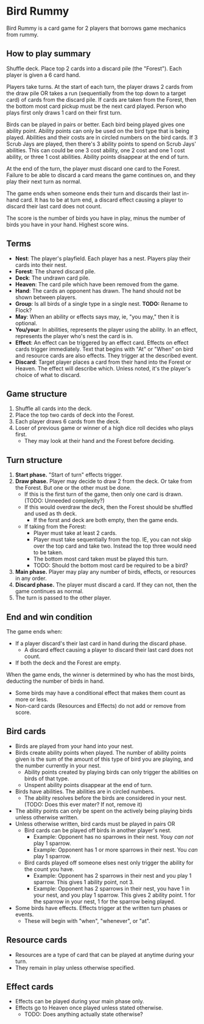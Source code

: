 Bird Rummy
===

Bird Rummy is a card game for 2 players that borrows game mechanics from rummy.

How to play summary
---
Shuffle deck. Place top 2 cards into a discard pile (the "Forest"). Each player is given a 6 card hand.

Players take turns. At the start of each turn, the player draws 2 cards from the draw pile OR takes a run (sequentially
from the top down to a target card) of cards from the discard pile. If cards are taken from the Forest, then the bottom
most card pickup must be the next card played. Person who plays first only draws 1 card on their first turn.

Birds can be played in pairs or better. Each bird being played gives one ability point. Ability points can only be used
on the bird type that is being played. Abilities and their costs are in circled numbers on the bird cards. If 3
Scrub Jays are played, then there's 3 ability points to spend on Scrub Jays' abilities. This can could be one 3 cost
ability, one 2 cost and one 1 cost ability, or three 1 cost abilities. Ability points disappear at the end of turn.

At the end of the turn, the player must discard one card to the Forest. Failure to be able to discard a card means the
game continues on, and they play their next turn as normal.

The game ends when someone ends their turn and discards their last in-hand card. It has to be at turn end, a discard
effect causing a player to discard their last card does not count.

The score is the number of birds you have in play, minus the number of birds you have in your hand. Highest score wins.

Terms
---
- **Nest**: The player's playfield. Each player has a nest. Players play their cards into their nest.
- **Forest**: The shared discard pile.
- **Deck**: The undrawn card pile.
- **Heaven**: The card pile which have been removed from the game.
- **Hand**: The cards an opponent has drawn. The hand should not be shown between players.
- **Group**: Is all birds of a single type in a single nest. **TODO:** Rename to Flock?
- **May**: When an ability or effects says may, ie, "you may," then it is optional.
- **You/your**: In abilities, represents the player using the ability. In an effect, represents the player who's nest the card is in.
- **Effect**: An effect can be triggered by an effect card. Effects on effect cards trigger immediately. Text that begins with "At" or "When" on bird and resource cards are also effects. They trigger at the described event.
- **Discard**: Target player places a card from their hand into the Forest or Heaven. The effect will describe which. Unless noted, it's the player's choice of what to discard.

Game structure
---
1. Shuffle all cards into the deck.
1. Place the top two cards of deck into the Forest.
1. Each player draws 6 cards from the deck.
1. Loser of previous game or winner of a high dice roll decides who plays first.
    - They may look at their hand and the Forest before deciding.

Turn structure
---
1. **Start phase.** "Start of turn" effects trigger.
1. **Draw phase.** Player may decide to draw 2 from the deck. Or take from the Forest. But one or the other must be done.
    - If this is the first turn of the game, then only one card is drawn. (TODO: Unneeded complexity?)
    - If this would overdraw the deck, then the Forest should be shuffled and used as th deck.
        - If the forst and deck are both empty, then the game ends.
    - If taking from the Forest:
        - Player must take at least 2 cards.
        - Player must take sequentially from the top. IE, you can not skip over the top card and take two. Instead the top three would need to be taken.
        - The bottom most card taken must be played this turn.
        - TODO: Should the bottom most card be required to be a bird?
1. **Main phase.** Player may play any number of birds, effects, or resources in any order.
1. **Discard phase.** The player must discard a card. If they can not, then the game continues as normal.
1. The turn is passed to the other player.

End and win condition
---
The game ends when:
- If a player discard's their last card in hand during the discard phase.
    - A discard effect causing a player to discard their last card does not count.
- If both the deck and the Forest are empty.

When the game ends, the winner is determined by who has the most birds, deducting the number of birds in hand.
- Some birds may have a conditional effect that makes them count as more or less.
- Non-card cards (Resources and Effects) do not add or remove from score.

Bird cards
---
- Birds are played from your hand into your nest.
- Birds create ability points when played. The number of ability points given is the sum of the amount of this type of bird you are playing, and the number currently in your nest.
    - Ability points created by playing birds can only trigger the abilities on birds of that type.
    - Unspent ability points disappear at the end of turn.
- Birds have abilities. The abilities are in circled numbers.
    - The ability resolves before the birds are considered in your nest. (TODO: Does this ever mater? If not, remove it)
- The ability points can only be spent on the actively being playing birds unless otherwise written.
- Unless otherwise written, bird cards must be played in pairs OR
    - Bird cards can be played off birds in another player's nest.
        - Example: Opponent has no sparrows in their nest. Youy *can not* play 1 sparrow.
        - Example: Opponent has 1 or more sparrows in their nest. You *can* play 1 sparrow.
    - Bird cards played off someone elses nest only trigger the ability for the count you have.
        - Example: Opponent has 2 sparrows in their nest and you play 1 sparrow. This gives 1 ability point, not 3.
        - Example: Opponent has 2 sparrows in their nest, you have 1 in your nest, and you play 1 sparrow. This gives 2 ability point. 1 for the sparrow in your nest, 1 for the sparrow being played.
- Some birds have effects. Effects trigger at the written turn phases or events.
    - These will begin with "when", "whenever", or "at".

Resource cards
---
- Resources are a type of card that can be played at anytime during your turn.
- They remain in play unless otherwise specified.

Effect cards
---
- Effects can be played during your main phase only.
- Effects go to Heaven once played unless stated otherwise.
    - TODO: Does anything actually state otherwise?
